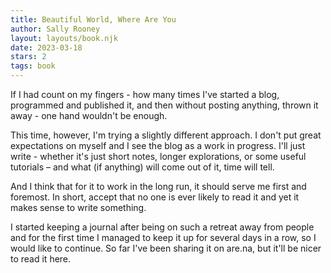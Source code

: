 ```yaml
---
title: Beautiful World, Where Are You
author: Sally Rooney
layout: layouts/book.njk
date: 2023-03-18
stars: 2
tags: book
---
```


If I had count on my fingers - how many times I've started a blog, programmed and published it, and then without posting anything, thrown it away - one hand wouldn't be enough.

This time, however, I'm trying a slightly different approach. I don't put great expectations on myself and I see the blog as a work in progress. I'll just write - whether it's just short notes, longer explorations, or some useful tutorials – and what (if anything) will come out of it, time will tell.

And I think that for it to work in the long run, it should serve me first and foremost. In short, accept that no one is ever likely to read it and yet it makes sense to write something.

I started keeping a journal after being on such a retreat away from people and for the first time I managed to keep it up for several days in a row, so I would like to continue. So far I've been sharing it on are.na, but it'll be nicer to read it here.
